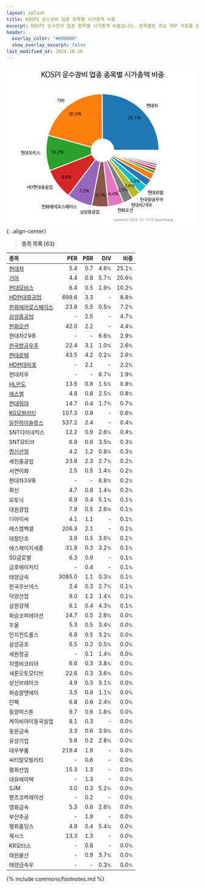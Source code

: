 ```yaml
---
layout: splash
title: KOSPI 운수장비 업종 종목별 시가총액 비중
excerpt: KOSPI 운수장비 업종 종목별 시가총액 비중입니다. 종목별로 주요 재무 지표를 함께 표시합니다.
header:
  overlay_color: "#800000"
  show_overlay_excerpt: false
last_modified_at: 2024-10-16
---
```



![KOSPI 운수장비 업종 종목별 시가총액 비중](/stats/sector/images/kospi_업종_운수장비_종목.png){: .align-center}


> **종목 목록 (63)**<a id="list"></a>

| **종목** | **PER** | **PBR** | **DIV** | **비중** |
| :------- | ------: | ------: | ------: | -------: |
| [현대차](/005380/) | 5.4 | 0.7 | 4.6<small>%</small> | 25.1<small>%</small> |
| [기아](/000270/) | 4.4 | 0.8 | 5.7<small>%</small> | 20.6<small>%</small> |
| [현대모비스](/012330/) | 6.4 | 0.5 | 1.9<small>%</small> | 10.2<small>%</small> |
| [HD현대중공업](/329180/) | 699.6 | 3.3 | - | 8.8<small>%</small> |
| [한화에어로스페이스](/012450/) | 23.8 | 5.5 | 0.5<small>%</small> | 7.2<small>%</small> |
| [삼성중공업](/010140/) | - | 2.5 | - | 4.7<small>%</small> |
| [한화오션](/042660/) | 42.0 | 2.2 | - | 4.4<small>%</small> |
| 현대차2우B | - | - | 6.6<small>%</small> | 2.9<small>%</small> |
| [한국항공우주](/047810/) | 22.4 | 3.1 | 1.0<small>%</small> | 2.6<small>%</small> |
| [현대로템](/064350/) | 43.5 | 4.2 | 0.2<small>%</small> | 2.6<small>%</small> |
| [HD현대미포](/010620/) | - | 2.1 | - | 2.2<small>%</small> |
| 현대차우 | - | - | 6.7<small>%</small> | 1.9<small>%</small> |
| [HL만도](/204320/) | 13.5 | 0.8 | 1.5<small>%</small> | 0.8<small>%</small> |
| [에스엘](/005850/) | 4.8 | 0.8 | 2.5<small>%</small> | 0.8<small>%</small> |
| [현대위아](/011210/) | 14.7 | 0.4 | 1.7<small>%</small> | 0.7<small>%</small> |
| [KG모빌리티](/003620/) | 107.3 | 0.9 | - | 0.6<small>%</small> |
| [일진하이솔루스](/271940/) | 537.2 | 2.4 | - | 0.4<small>%</small> |
| SNT다이내믹스 | 12.2 | 0.9 | 2.6<small>%</small> | 0.4<small>%</small> |
| SNT모티브 | 6.9 | 0.6 | 3.5<small>%</small> | 0.3<small>%</small> |
| [명신산업](/009900/) | 4.2 | 1.2 | 0.8<small>%</small> | 0.3<small>%</small> |
| 세진중공업 | 23.8 | 2.3 | 2.7<small>%</small> | 0.2<small>%</small> |
| 서연이화 | 2.5 | 0.5 | 1.4<small>%</small> | 0.2<small>%</small> |
| 현대차3우B | - | - | 6.8<small>%</small> | 0.2<small>%</small> |
| 화신 | 4.7 | 0.8 | 1.4<small>%</small> | 0.2<small>%</small> |
| 모토닉 | 6.9 | 0.4 | 5.1<small>%</small> | 0.1<small>%</small> |
| 대원강업 | 7.9 | 0.5 | 2.8<small>%</small> | 0.1<small>%</small> |
| 디아이씨 | 4.1 | 1.1 | - | 0.1<small>%</small> |
| 에스엠벡셀 | 206.3 | 2.1 | - | 0.1<small>%</small> |
| 대창단조 | 3.9 | 0.5 | 3.6<small>%</small> | 0.1<small>%</small> |
| 에스제이지세종 | 31.9 | 0.3 | 3.2<small>%</small> | 0.1<small>%</small> |
| SG글로벌 | 6.3 | 0.9 | - | 0.1<small>%</small> |
| 금호에이치티 | - | 0.4 | - | 0.1<small>%</small> |
| 태양금속 | 3085.0 | 1.1 | 0.3<small>%</small> | 0.1<small>%</small> |
| 한국무브넥스 | 2.4 | 0.3 | 2.7<small>%</small> | 0.1<small>%</small> |
| 덕양산업 | 9.0 | 1.2 | 1.4<small>%</small> | 0.1<small>%</small> |
| 삼원강재 | 6.1 | 0.4 | 4.3<small>%</small> | 0.1<small>%</small> |
| 화승코퍼레이션 | 24.7 | 0.5 | 2.6<small>%</small> | 0.0<small>%</small> |
| 두올 | 5.3 | 0.5 | 3.4<small>%</small> | 0.0<small>%</small> |
| 인지컨트롤스 | 6.8 | 0.5 | 3.2<small>%</small> | 0.0<small>%</small> |
| 삼성공조 | 6.5 | 0.3 | 0.5<small>%</small> | 0.0<small>%</small> |
| 세원정공 | - | 0.1 | 1.4<small>%</small> | 0.0<small>%</small> |
| 지엠비코리아 | 6.6 | 0.3 | 3.8<small>%</small> | 0.0<small>%</small> |
| 새론오토모티브 | 22.6 | 0.3 | 3.6<small>%</small> | 0.0<small>%</small> |
| 상신브레이크 | 4.9 | 0.3 | 3.1<small>%</small> | 0.0<small>%</small> |
| 화승알앤에이 | 3.5 | 0.8 | 1.1<small>%</small> | 0.0<small>%</small> |
| 인팩 | 6.8 | 0.6 | 2.4<small>%</small> | 0.0<small>%</small> |
| 동양피스톤 | 9.7 | 0.6 | 1.8<small>%</small> | 0.0<small>%</small> |
| 케이비아이동국실업 | 8.1 | 0.3 | - | 0.0<small>%</small> |
| 동원금속 | 3.3 | 0.6 | 3.9<small>%</small> | 0.0<small>%</small> |
| 유성기업 | 5.6 | 0.2 | 2.8<small>%</small> | 0.0<small>%</small> |
| 대우부품 | 219.4 | 1.9 | - | 0.0<small>%</small> |
| 씨티알모빌리티 | - | 0.6 | - | 0.0<small>%</small> |
| 평화산업 | 15.3 | 1.3 | - | 0.0<small>%</small> |
| 대유에이텍 | - | 1.3 | - | 0.0<small>%</small> |
| SJM | 3.0 | 0.3 | 5.2<small>%</small> | 0.0<small>%</small> |
| 핸즈코퍼레이션 | - | 0.2 | - | 0.0<small>%</small> |
| 영화금속 | 5.3 | 0.6 | 2.6<small>%</small> | 0.0<small>%</small> |
| 부산주공 | - | 1.9 | - | 0.0<small>%</small> |
| 평화홀딩스 | 4.9 | 0.4 | 5.4<small>%</small> | 0.0<small>%</small> |
| 체시스 | 13.3 | 1.3 | - | 0.0<small>%</small> |
| KR모터스 | - | 0.8 | - | 0.0<small>%</small> |
| 태원물산 | - | 0.9 | 3.7<small>%</small> | 0.0<small>%</small> |
| 태양금속우 | - | - | 0.3<small>%</small> | 0.0<small>%</small> |

{% include commons/footnotes.md %}